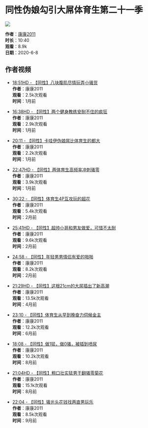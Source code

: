 # 同性伪娘勾引大屌体育生第二十一季

![](https://img.ml0987.com/thumb/375060.webp)

**作者**：[康康2011](user.htm?author=%E5%BA%B7%E5%BA%B72011)  
**时长**：10:40  
**观看**：8.9k  
**日期**：2020-6-8  

## 作者视频

- [18:51HD - 【同性】八块腹肌尽情玩弄小骚货](video-1046518.htm)  
  **作者**：康康2011  
  **观看**：2.5k次观看  
  **时间**：1月前

- [16:38HD - 【同性】两个健身教练安耐不住的疯狂](video-1045182.htm)  
  **作者**：康康2011  
  **观看**：2.9k次观看  
  **时间**：1月前

- [20:11 - 【同性】卡哇伊伪娘屌比体育生的都大](video-1043140.htm)  
  **作者**：康康2011  
  **观看**：2.2k次观看  
  **时间**：1月前

- [22:47HD - 【同性】两体育生高频率冲刺骚零](video-1039931.htm)  
  **作者**：康康2011  
  **观看**：3.9k次观看  
  **时间**：1月前

- [30:22 - 【同性】体育生4P互攻玩的超花](video-1034347.htm)  
  **作者**：康康2011  
  **观看**：5.4k次观看  
  **时间**：2月前

- [25:41HD - 【同性】超帅小哥和男友做爱，可惜不太耐](video-1028553.htm)  
  **作者**：康康2011  
  **观看**：9.6k次观看  
  **时间**：2月前

- [24:58 - 【同性】年轻男男情侣有爱的啪啪](video-1028350.htm)  
  **作者**：康康2011  
  **观看**：8.2k次观看  
  **时间**：2月前

- [21:29HD - 【同性】这根21cm的大屌插出了新高潮](video-1017760.htm)  
  **作者**：康康2011  
  **观看**：13.5k次观看  
  **时间**：4月前

- [23:10 - 【同性】体育生从早到晚奋力伺候金主](video-993690.htm)  
  **作者**：康康2011  
  **观看**：12.2k次观看  
  **时间**：6月前

- [18:08 - 【同性】做1猛，做0骚，被插到喷尿](video-978179.htm)  
  **作者**：康康2011  
  **观看**：10.2k次观看  
  **时间**：8月前

- [21:04HD - 【同性】粗口壮实猛男干翻骚零菊花](video-973599.htm)  
  **作者**：康康2011  
  **观看**：15.1k次观看  
  **时间**：8月前

- [22:04 - 【同性】骚光头花钱找两直男玩乐](video-968327.htm)  
  **作者**：康康2011  
  **观看**：8.5k次观看  
  **时间**：9月前